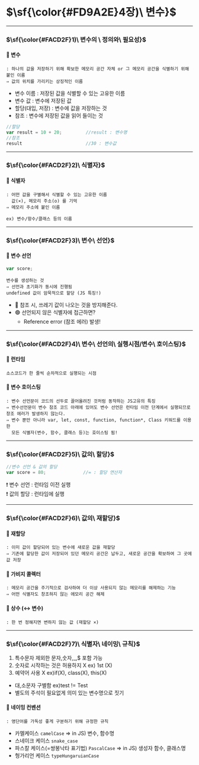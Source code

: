# $\sf{\color{#FD9A2E}4장)\ 변수}$

---
### $\sf{\color{#FACD2F}1)\ 변수의 \ 정의와\ 필요성}$
#### 🔶 변수
```
: 하나의 값을 저장하기 위해 확보한 메모리 공간 자체 or 그 메모리 공간을 식별하기 위해 붙인 이름
⇒ 값의 위치를 가리키는 상징적인 이름
```

- 변수 이름 : 저장된 값을 식별할 수 있는 고유한 이름<br>
- 변수 값 : 변수에 저장된 값<br>
- 할당(대입, 저장) : 변수에 값을 저장하는 것<br>
- 참조 : 변수에 저장된 값을 읽어 들이는 것<br>
```javascript
//할당
var result = 10 + 20;         //result : 변수명
//참조
result                        //30 : 변수값
```

---
### $\sf{\color{#FACD2F}2)\ 식별자}$
#### 🔶 식별자
```
: 어떤 값을 구별해서 식별할 수 있는 고유한 이름
  값(×), 메모리 주소(o) 를 기억
⇒ 메모리 주소에 붙인 이름

ex) 변수/항수/클래스 등의 이름
```

---
### $\sf{\color{#FACD2F}3)\ 변수\ 선언}$
#### 🔶 변수 선언
```javascript
var score;
```
```
변수를 생성하는 것
⇒ 선언과 초기화가 동시에 진행됨
undefined 값이 암묵적으로 할당 (JS 특징!)
```

- 🔵 참조 시, 쓰레기 값이 나오는 것을 방지해준다.
- 🟢 선언되지 않은 식별자에 접근하면?
  - Reference error (참조 에러) 발생!

---
### $\sf{\color{#FACD2F}4)\ 변수\ 선언의\ 실행시점/변수\ 호이스팅}$
#### 🔶 런타임
```
소스코드가 한 줄씩 순차적으로 실행되는 시점
```
#### 🔶 변수 호이스팅
```
: 변수 선언문이 코드의 선두로 끌어올려진 것처럼 동작하는 JS고유의 특징
⇒ 변수선언문이 변수 참조 코드 아래에 있어도 변수 선언은 런타임 이전 단계에서 실행되므로 창조 에러가 발생하지 않는다.
⇒ 변수 뿐만 아니라 var, let, const, function, function*, Class 키워드를 이용한
  모든 식별자(변수, 함수, 클래스 등)는 호이스팅 됨!
```

---
### $\sf{\color{#FACD2F}5)\ 값의\ 할당}$
```javascript
//변수 선언 & 값의 할당
var score = 80;              //= : 할당 연산자
```

❗️ 변수 선언 : 런타임 이전 실행<br>
❗️ 값의 할당 : 런타임에 실행

---
### $\sf{\color{#FACD2F}6)\ 값의\ 재할당}$
#### 🔶 재할당
```
: 이미 값이 할당되어 있는 변수에 새로운 값을 재할당
⇒ 기존에 할당한 값이 저장되어 있던 메모리 공간은 납두고, 새로운 공간을 확보하여 그 곳에 값 저장
```
#### 🔶 가비지 콜렉터
```
: 메모리 공간을 주기적으로 검사하여 더 이상 사용되지 않는 메모리를 해제하는 기능
⇒ 어떤 식별자도 창조하지 않는 에모리 공간 해제
```
#### 🔶 상수 (↔️ 변수)
```
: 한 번 정해지면 변하지 않는 값 (재할당 ×)
```

---
### $\sf{\color{#FACD2F}7)\ 식별자\ 네이밍\ 규칙}$
1. 특수문자 제외한 문자,숫자,_,$ 포함 가능
2. 숫자로 시작하는 것은 허용하지 X ex) 1st (X)
3. 예약어 사용 X ex)if(X), class(X), this(X)
  - 대,소문자 구별함 ex)test != Test
  - 별도의 주석이 필요없게 의미 있는 변수명으로 짓기

#### 🔶 네이밍 컨벤션
```
: 영단어를 가독성 좋게 구분하기 위해 규정한 규칙
```
- 카멜케이스 `camelCase` ⇒ in JS) 변수, 함수명
- 스네이크 케이스 `snake_case`
- 파스칼 케이스(=쌍봉낙타 표기법) `PascalCase` ⇒ in JS) 생성자 함수, 클래스명
- 헝가리언 케이스 `typeHungaruianCase`<br>
